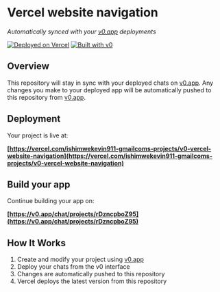 # Vercel website navigation

*Automatically synced with your [v0.app](https://v0.app) deployments*

[![Deployed on Vercel](https://img.shields.io/badge/Deployed%20on-Vercel-black?style=for-the-badge&logo=vercel)](https://vercel.com/ishimwekevin911-gmailcoms-projects/v0-vercel-website-navigation)
[![Built with v0](https://img.shields.io/badge/Built%20with-v0.app-black?style=for-the-badge)](https://v0.app/chat/projects/rDzncpboZ95)

## Overview

This repository will stay in sync with your deployed chats on [v0.app](https://v0.app).
Any changes you make to your deployed app will be automatically pushed to this repository from [v0.app](https://v0.app).

## Deployment

Your project is live at:

**[https://vercel.com/ishimwekevin911-gmailcoms-projects/v0-vercel-website-navigation](https://vercel.com/ishimwekevin911-gmailcoms-projects/v0-vercel-website-navigation)**

## Build your app

Continue building your app on:

**[https://v0.app/chat/projects/rDzncpboZ95](https://v0.app/chat/projects/rDzncpboZ95)**

## How It Works

1. Create and modify your project using [v0.app](https://v0.app)
2. Deploy your chats from the v0 interface
3. Changes are automatically pushed to this repository
4. Vercel deploys the latest version from this repository
